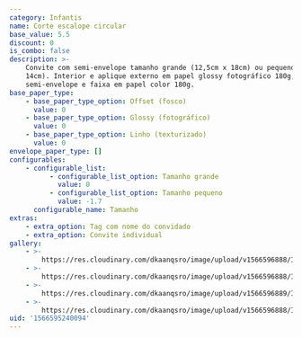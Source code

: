 ```yaml
---
category: Infantis
name: Corte escalope circular
base_value: 5.5
discount: 0
is_combo: false
description: >-
    Convite com semi-envelope tamanho grande (12,5cm x 18cm) ou pequeno (10cm x
    14cm). Interior e aplique externo em papel glossy fotográfico 180g;
    semi-envelope e faixa em papel color 180g.
base_paper_type:
    - base_paper_type_option: Offset (fosco)
      value: 0
    - base_paper_type_option: Glossy (fotográfico)
      value: 0
    - base_paper_type_option: Linho (texturizado)
      value: 0
envelope_paper_type: []
configurables:
    - configurable_list:
          - configurable_list_option: Tamanho grande
            value: 0
          - configurable_list_option: Tamanho pequeno
            value: -1.7
      configurable_name: Tamanho
extras:
    - extra_option: Tag com nome do convidado
    - extra_option: Convite individual
gallery:
    - >-
        https://res.cloudinary.com/dkaanqsro/image/upload/v1566596888/Infantis/Convite_escalope_clc3um.jpg
    - >-
        https://res.cloudinary.com/dkaanqsro/image/upload/v1566596888/Infantis/Convite_escalope_2_c49y28.jpg
    - >-
        https://res.cloudinary.com/dkaanqsro/image/upload/v1566596889/Infantis/Convite_escalope_3_sfhc3y.jpg
    - >-
        https://res.cloudinary.com/dkaanqsro/image/upload/v1566596888/Infantis/Convite_escalope_4_pc4tb9.jpg
uid: '1566595240094'
---
```

